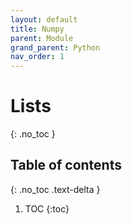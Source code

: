 ```yaml
---
layout: default
title: Numpy
parent: Module
grand_parent: Python
nav_order: 1
---
```

# Lists
{: .no_toc }

## Table of contents
{: .no_toc .text-delta }

1. TOC
{:toc}
